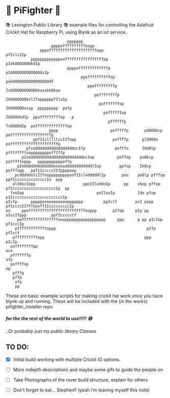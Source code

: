 #  :doughnut: PiFighter  :facepunch:

:books: Lexington Public Library :books: example files for controlling the Adafruit Crickit Hat for Raspberry Pi, using Blynk as an iot service..
                                                                                                    
```                                                                                                    
                           ppppppp                                                                  
                    ppppoffffffffffoopp                                                             
               pppofffffffffffffffffffffopp                              pfIclcIIp                  
           pppppppppppppoofffffffffffffffffpp                         pIokOOOOOOOkdIp               
                           ppppofffffffffffffp                      pIdOOOOOOOOOOOOOxIp             
                                 ppoffffffffffop                   pokOOOOOOOOOOOOOOOOdf            
                                    ppofffffffffp                 IxOOOOOOOOOOOkkxxxkkOkoo          
                                       poffffffffp               IkOOOOOOOkxlIfoppppppfIloIp        
                                         pofffffffop            IkOOOOOOxcop  ppppppppp  pofp       
                                           pofffffIop          IkOOOOkdIp  ppofffffffffop   p       
                                             pffffffp         fxOOOOdIp  poffffffffffffffop         
                   pppp                       pofffffp       pdOOOkcp  poffffffffffffffffffp        
            ppfIIclllllccIIfopp                poffffp      plOOOdo  pofffffffffffffffffffffp       
         pfcodddddddddddddddddocIfp             pofffo      IkOOlp  pffffffffooppppppppofffffp      
       pIoddddddddddddddddddddddddocIop          poffop    poOkcp pofffffoppp   pppppppppppoffp     
     pIodddddddddddddoooooddddddddddddlIop        ppfop    IkOcp pofffopp   pofIIcccccIIfppppoop    
    pcdddddolcIIfoopppppppppoofIIclodddddlIp       poo    poOlp pfffop  ppfIccccccccccccccIo  ppp   
   olddocIopp                     ppoIIloddoIp      pp    okop pffop  pfIcccccccccccccccccccIp  pp  
  fooIop                                poIlooIp          Ido pfop  pIIccccccccccccccccccccccIp     
pIcfp      pppppoooooooooooppppppp         ppIclf        pcI popp pfIccccIIfffoooffIIcccccccccIp    
oo     ppofffffffffffffffffffffffffooppp       pIfop     pIp pp  oIccIfppp           ppfIccccccf    
     poffffffffffffffffooopppppppppppppppppp     ppp      p pp pIcIop                    pfIcccIp   
    pfffffffffffffoppp                                        pIfp                         pfIccf   
   pffffffffffopp                                            ppp                             pIcIp  
  poffffffffpp                                                                                 oco  
  pfffffffp                                                                                     ofp 
  poffffop                                                                                       op 
   pfffp                                                                                            
   pffp                                                                                           
    ofp                                                                                                 
    pp                                                                                              
```

These are basic example scripts for making crickit hat work once you hace blynk up and running. 
These will be included with the (_in the works_) pifighter_installer repo
##### for the the rest of the world to use!!!!!  :sweat_smile:
_..Or probably just my public library Classes_


## TO DO:
- [x] Initial build working with multiple Crickit IO options.
- [ ] More indepth descriptions and maybe some gifs to guide the people on
- [ ] Take Photographs of the rover build structure, explain for others
- [ ] Don't forget to eat... Stephen!! (yeah i'm leaving myself this note)


